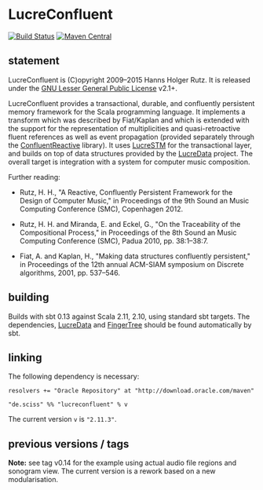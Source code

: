 # LucreConfluent

[![Build Status](https://travis-ci.org/Sciss/LucreConfluent.svg?branch=master)](https://travis-ci.org/Sciss/LucreConfluent)
[![Maven Central](https://maven-badges.herokuapp.com/maven-central/de.sciss/lucreconfluent_2.11/badge.svg)](https://maven-badges.herokuapp.com/maven-central/de.sciss/lucreconfluent_2.11)

## statement

LucreConfluent is (C)opyright 2009&ndash;2015 Hanns Holger Rutz. It is released under the [GNU Lesser General Public License](http://github.com/Sciss/LucreConfluent/blob/master/licenses/LucreConfluent-License.txt) v2.1+.

LucreConfluent provides a transactional, durable, and confluently persistent memory framework for the Scala programming language. It implements a transform which was described by Fiat/Kaplan and which is extended with the support for the representation of multiplicities and quasi-retroactive fluent references as well as event propagation (provided separately through the [ConfluentReactive](https://github.com/Sciss/ConfluentReactive) library). It uses [LucreSTM](https://github.com/Sciss/LucreSTM) for the transactional layer, and builds on top of data structures provided by the [LucreData](https://github.com/Sciss/LucreData) project. The overall target is integration with a system for computer music composition.

Further reading:

 - Rutz, H. H., "A Reactive, Confluently Persistent Framework for the Design of Computer Music," in Proceedings of the 9th Sound an Music Computing Conference (SMC), Copenhagen 2012.

 - Rutz, H. H. and Miranda, E. and Eckel, G., "On the Traceability of the Compositional Process," in Proceedings of the 8th Sound an Music Computing Conference (SMC), Padua 2010, pp. 38:1–38:7.

 - Fiat, A. and Kaplan, H., "Making data structures confluently persistent," in Proceedings of the 12th annual ACM-SIAM symposium on Discrete algorithms, 2001, pp. 537–546.

## building

Builds with sbt 0.13 against Scala 2.11, 2.10, using standard sbt targets. The dependencies, [LucreData](https://github.com/Sciss/LucreData) and [FingerTree](https://github.com/Sciss/FingerTree) should be found automatically by sbt.

## linking

The following dependency is necessary:

    resolvers += "Oracle Repository" at "http://download.oracle.com/maven"
    
    "de.sciss" %% "lucreconfluent" % v

The current version `v` is `"2.11.3"`.

## previous versions / tags

__Note:__ see tag v0.14 for the example using actual audio file regions and sonogram view. The current version is a rework based on a new modularisation.
